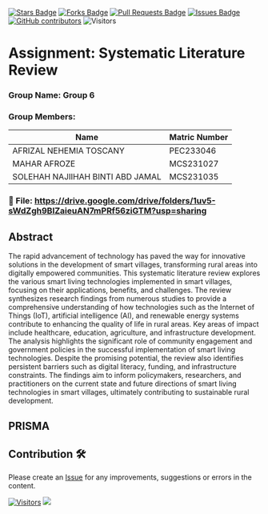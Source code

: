 <a href="https://github.com/drshahizan/research-design/stargazers"><img src="https://img.shields.io/github/stars/drshahizan/research-design" alt="Stars Badge"/></a>
<a href="https://github.com/drshahizan/research-design/network/members"><img src="https://img.shields.io/github/forks/drshahizan/research-design" alt="Forks Badge"/></a>
<a href="https://github.com/drshahizan/research-design/pulls"><img src="https://img.shields.io/github/issues-pr/drshahizan/research-design" alt="Pull Requests Badge"/></a>
<a href="https://github.com/drshahizan/research-design"><img src="https://img.shields.io/github/issues/drshahizan/research-design" alt="Issues Badge"/></a>
<a href="https://github.com/drshahizan/research-design/graphs/contributors"><img alt="GitHub contributors" src="https://img.shields.io/github/contributors/drshahizan/research-design?color=2b9348"></a>
![Visitors](https://api.visitorbadge.io/api/visitors?path=https%3A%2F%2Fgithub.com%2Fdrshahizan%2MCSD1043&labelColor=%23d9e3f0&countColor=%23697689&style=flat)

# Assignment: Systematic Literature Review

### Group Name: Group 6
### Group Members:

| Name          | Matric Number  | 
| ------------- | -------------- | 
|AFRIZAL NEHEMIA TOSCANY    |  PEC233046      | 
|MAHAR AFROZE     | MCS231027       | 
| SOLEHAH NAJIIHAH BINTI ABD JAMAL    | MCS231035       |

### 📂  File: https://drive.google.com/drive/folders/1uv5-sWdZgh9BIZaieuAN7mPRf56ziGTM?usp=sharing


## Abstract
The rapid advancement of technology has paved the way for innovative solutions in the development of smart villages, transforming rural areas into digitally empowered communities. This systematic literature review explores the various smart living technologies implemented in smart villages, focusing on their applications, benefits, and challenges. The review synthesizes research findings from numerous studies to provide a comprehensive understanding of how technologies such as the Internet of Things (IoT), artificial intelligence (AI), and renewable energy systems contribute to enhancing the quality of life in rural areas. Key areas of impact include healthcare, education, agriculture, and infrastructure development. The analysis highlights the significant role of community engagement and government policies in the successful implementation of smart living technologies. Despite the promising potential, the review also identifies persistent barriers such as digital literacy, funding, and infrastructure constraints. The findings aim to inform policymakers, researchers, and practitioners on the current state and future directions of smart living technologies in smart villages, ultimately contributing to sustainable rural development.

## PRISMA




## Contribution 🛠️
Please create an [Issue](https://github.com/drshahizan/research-design/issues) for any improvements, suggestions or errors in the content.



[![Visitors](https://api.visitorbadge.io/api/visitors?path=https%3A%2F%2Fgithub.com%2Fdrshahizan&labelColor=%23697689&countColor=%23555555&style=plastic)](https://visitorbadge.io/status?path=https%3A%2F%2Fgithub.com%2Fdrshahizan)
![](https://hit.yhype.me/github/profile?user_id=81284918)







